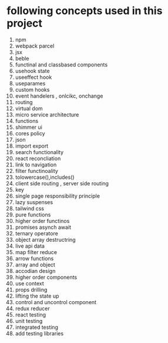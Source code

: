 # following concepts used in this project 

1. npm
2. webpack parcel
3. jsx
4. beble
5. functinal and classbased components
6. usehook state
7. useeffect hook
8. useparames
9. custom hooks
10. event handelers , onlcikc, onchange
11. routing
12. virtual dom
13. micro service architecture
14. functions
15. shimmer ui
16. cores policy
17. json
18. import export
19. search functionality
20. react reconcliation
21. link to navigation
22. filter functinoality
23. tolowercase(),includes()
24. client side routing , server side routing
25. key
26. single page responsibility principle
27. lazy suspenses
28. tailwind css
29. pure functions
30. higher order functinos
31. promises asynch await
32. ternary operatore
33. object array destructring
34. live api data
35. map filter reduce
36. arrow functions
37. array and object
38. accodian design
39. higher order components
40. use context
41. props drilling
42. lifting the state up
43. control and uncontrol component
44. redux reducer
45. react testing
46. unit testing
47. integrated testing
48. add testing libraries
